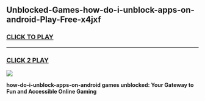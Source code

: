 
## Unblocked-Games-how-do-i-unblock-apps-on-android-Play-Free-x4jxf
<h3>
<a href="https://premium76.site?title=how-do-i-unblock-apps-on-android&ref=23A">CLICK TO PLAY</a></h3>
<hr>

<h3>
<a href="https://premium76.site?title=how-do-i-unblock-apps-on-android&ref=23A">CLICK 2 PLAY</a>
  
</h3>

<a href="https://premium76.site?title=how-do-i-unblock-apps-on-android&ref=23A"><img src="https://clearcache.store/games.png"></a>


**how-do-i-unblock-apps-on-android games unblocked: Your Gateway to Fun and Accessible Online Gaming**
